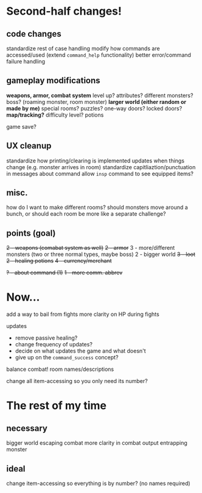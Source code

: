 <!--
# game modifications

## ideas
add/improve error handling for built-in functions
clarity on when a monster moves/something updates

map, or some way of tracking history/not getting lost (map command)
more rooms, more interesting rooms

inconsistency in when screen is cleared, etc: make standard print size? like "two lines for status, one for result..."

one-way doors/rooms?
difficulty levels


## gameplay-wise (what would actually improve the game)
weapons/more complex combat
more rooms
end goal? (find the exit?)
consequences for ignoring monsters?


# code modifications
change how `show-help` works? (generalize)
generalize `match-case` to more commands? is it feasible/reasonable to have a "commands list?"
refactor `command` to split on spaces (and work around that)

change how `command_success` works? seems kind of unintuitive to me
it's for the purpose of `update`, so if I can refactor that then I can mess with `command_success`

clean up how the code is done (not standard or clean in general)

# clean-up
better error messages (e.g. `no such monster 'gary the monster'`)
-->


# Second-half changes!

## code changes
standardize rest of case handling
modify how commands are accessed/used (extend `command_help` functionality)
better error/command failure handling

## gameplay modifications
**weapons, armor, combat system**
level up? attributes?
different monsters? boss? (roaming monster, room monster)
**larger world (either random or made by me)**
special rooms? puzzles?
one-way doors? locked doors?
**map/tracking?**
difficulty level?
potions

game save?

## UX cleanup
standardize how printing/clearing is implemented
updates when things change (e.g. monster arrives in room)
standardize capitliaztion/punctuation in messages
about command
allow `insp` command to see equipped items?

## misc.
how do I want to make different rooms?
should monsters move around a bunch, or should each room be more like a separate challenge?

## points (goal)
~~2 - weapons (comabat system as well)~~
~~2 - armor~~
3 - more/different monsters (two or three normal types, maybe boss)
2 - bigger world
~~3 - loot~~
~~2 - healing potions~~
~~4 - currency/merchant~~
<!-- 4 - save/load game? -->
~~? - about command (1)~~
~~1 - more comm. abbrev~~

# Now...
add a way to bail from fights
more clarity on HP during fights

updates
- remove passive healing?
- change frequency of updates?
- decide on what updates the game and what doesn't
- give up on the `command_success` concept?

balance combat!
room names/descriptions

change all item-accessing so you only need its number?

# The rest of my time

## necessary
bigger world
escaping combat
more clarity in combat output
entrapping monster

## ideal
change item-accessing so everything is by number? (no names required)
